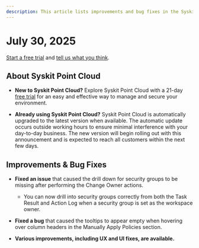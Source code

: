 ```yaml
---
description: This article lists improvements and bug fixes in the Syskit Point Cloud version 2025.3.102.1
---
```


# July 30, 2025

[Start a free trial](https://www.syskit.com/products/point/free-trial/) and [tell us what you think](https://www.syskit.com/company/contact-us/).

## About Syskit Point Cloud

* **New to Syskit Point Cloud?** Explore Syskit Point Cloud with a 21-day [free trial](https://www.syskit.com/products/point/free-trial/) for an easy and effective way to manage and secure your environment.

* **Already using Syskit Point Cloud?** Syskit Point Cloud is automatically upgraded to the latest version when available. The automatic update occurs outside working hours to ensure minimal interference with your day-to-day business. The new version will begin rolling out with this announcement and is expected to reach all customers within the next few days.

## Improvements & Bug Fixes 


* **Fixed an issue** that caused the drill down for security groups to be missing after performing the Change Owner actions.
    * You can now drill into security groups correctly from both the Task Result and Action Log when a security group is set as the workspace owner.

* **Fixed a bug** that caused the tooltips to appear empty when hovering over column headers in the Manually Apply Policies section.

* **Various improvements, including UX and UI fixes, are available.**
